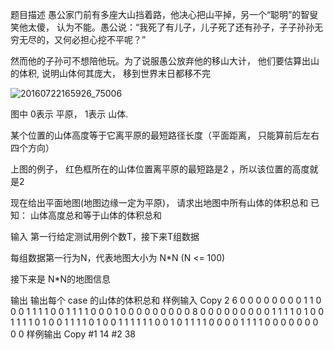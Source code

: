 题目描述
愚公家门前有多座大山挡着路，他决心把山平掉，另一个“聪明”的智叟笑他太傻， 认为不能。愚公说：“我死了有儿子，儿子死了还有孙子，子子孙孙无穷无尽的，又何必担心挖不平呢？”

然而他的子孙可不想陪他玩。为了说服愚公放弃他的移山大计， 他们要估算出山的体积, 说明山体何其庞大， 移到世界末日都移不完

![20160722165926_75006](https://user-images.githubusercontent.com/58541195/218467346-338258a1-51ea-4a39-a94a-6f83fb5809af.png)

图中 0表示 平原， 1表示 山体.

某个位置的山体高度等于它离平原的最短路径长度（平面距离， 只能算前后左右四个方向）





上图的例子， 红色框所在的山体位置离平原的最短路是2 ，所以该位置的高度就是2


现在给出平面地图(地图边缘一定为平原)， 请求出地图中所有山体的体积总和
已知： 山体高度总和等于山体的体积总和

输入
第一行给定测试用例个数T，接下来T组数据

每组数据第一行为N，代表地图大小为 N*N (N <= 100)

接下来是 N*N的地图信息

输出
输出每个 case 的山体的体积总和
样例输入 Copy
2
6
0 0 0 0 0 0
0 0 1 1 0 0
0 1 1 1 1 0
0 1 1 1 1 0
0 0 1 0 0 0
0 0 0 0 0 0
8
0 0 0 0 0 0 0 0
0 1 1 1 1 0 1 0
0 1 1 1 1 0 1 0
0 1 1 1 1 0 1 0
0 1 1 1 1 1 1 0
0 1 0 1 1 1 1 0
0 0 0 1 1 1 1 0
0 0 0 0 0 0 0 0
样例输出 Copy
#1 14
#2 38
